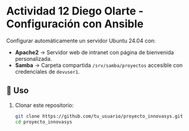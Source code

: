 # Actividad 12 Diego Olarte - Configuración con Ansible

Configurar automáticamente un servidor Ubuntu 24.04 con:

- **Apache2** → Servidor web de intranet con página de bienvenida personalizada.
- **Samba** → Carpeta compartida `/srv/samba/proyectos` accesible con credenciales de `devuser1`.

## 🚀 Uso

1. Clonar este repositorio:
   ```bash
   git clone https://github.com/tu_usuario/proyecto_innovasys.git
   cd proyecto_innovasys
